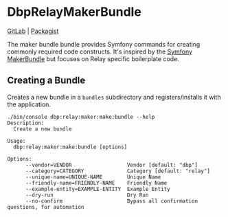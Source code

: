 # DbpRelayMakerBundle

[GitLab](https://gitlab.tugraz.at/dbp/relay/dbp-relay-maker-bundle) |
[Packagist](https://packagist.org/packages/dbp/relay-maker-bundle)

The maker bundle bundle provides Symfony commands for creating commonly required
code constructs. It's inspired by the [Symfony
MakerBundle](https://symfony.com/bundles/SymfonyMakerBundle/current/index.html)
but focuses on Relay specific boilerplate code.

## Creating a Bundle

Creates a new bundle in a `bundles` subdirectory and registers/installs it with the application.

```console
./bin/console dbp:relay:maker:make:bundle --help
Description:
  Create a new bundle

Usage:
  dbp:relay:maker:make:bundle [options]

Options:
      --vendor=VENDOR                  Vendor [default: "dbp"]
      --category=CATEGORY              Category [default: "relay"]
      --unique-name=UNIQUE-NAME        Unique Name
      --friendly-name=FRIENDLY-NAME    Friendly Name
      --example-entity=EXAMPLE-ENTITY  Example Entity
      --dry-run                        Dry Run
      --no-confirm                     Bypass all confirmation questions, for automation

```
